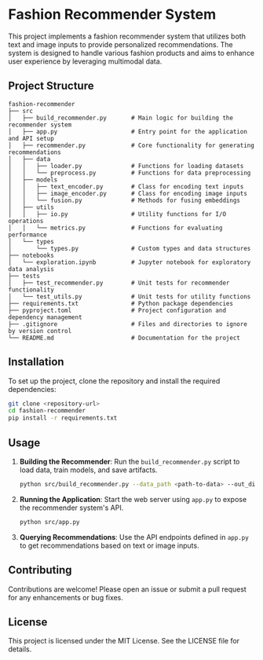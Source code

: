 # Fashion Recommender System

This project implements a fashion recommender system that utilizes both text and image inputs to provide personalized recommendations. The system is designed to handle various fashion products and aims to enhance user experience by leveraging multimodal data.

## Project Structure

```
fashion-recommender
├── src
│   ├── build_recommender.py       # Main logic for building the recommender system
│   ├── app.py                     # Entry point for the application and API setup
│   ├── recommender.py             # Core functionality for generating recommendations
│   ├── data
│   │   ├── loader.py              # Functions for loading datasets
│   │   └── preprocess.py          # Functions for data preprocessing
│   ├── models
│   │   ├── text_encoder.py        # Class for encoding text inputs
│   │   ├── image_encoder.py       # Class for encoding image inputs
│   │   └── fusion.py              # Methods for fusing embeddings
│   ├── utils
│   │   ├── io.py                  # Utility functions for I/O operations
│   │   └── metrics.py             # Functions for evaluating performance
│   └── types
│       └── types.py               # Custom types and data structures
├── notebooks
│   └── exploration.ipynb          # Jupyter notebook for exploratory data analysis
├── tests
│   ├── test_recommender.py        # Unit tests for recommender functionality
│   └── test_utils.py              # Unit tests for utility functions
├── requirements.txt               # Python package dependencies
├── pyproject.toml                 # Project configuration and dependency management
├── .gitignore                     # Files and directories to ignore by version control
└── README.md                      # Documentation for the project
```

## Installation

To set up the project, clone the repository and install the required dependencies:

```bash
git clone <repository-url>
cd fashion-recommender
pip install -r requirements.txt
```

## Usage

1. **Building the Recommender**: Run the `build_recommender.py` script to load data, train models, and save artifacts.

   ```bash
   python src/build_recommender.py --data_path <path-to-data> --out_dir <output-directory>
   ```

2. **Running the Application**: Start the web server using `app.py` to expose the recommender system's API.

   ```bash
   python src/app.py
   ```

3. **Querying Recommendations**: Use the API endpoints defined in `app.py` to get recommendations based on text or image inputs.

## Contributing

Contributions are welcome! Please open an issue or submit a pull request for any enhancements or bug fixes.

## License

This project is licensed under the MIT License. See the LICENSE file for details.